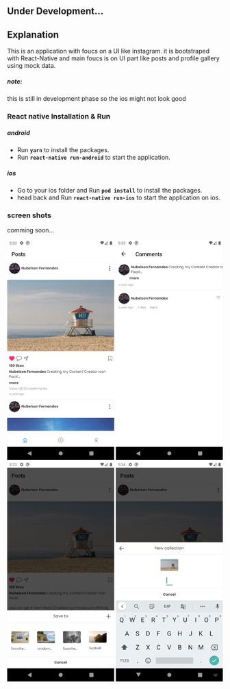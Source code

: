 ## Under Development...

## Explanation
This is an application with foucs on a UI like instagram. it is bootstraped with React-Native and main foucs is on UI part
like posts and profile gallery using mock data.

##### note:
this is still in development phase so the ios might not look good

### React native Installation & Run
##### android

- Run **`yarn`** to install the packages.
- Run **`react-native run-android`** to start the application.

##### ios
- Go to your ios folder and Run **`pod install`** to install the packages.
- head back and Run **`react-native run-ios`** to start the application on ios.

### screen shots
comming soon...
<p float="left">
<img src="https://github.com/mmttt89/media-app/blob/posts/Screenshots/posts.png" width="250" aspectRatio="1/2">
<img src="https://github.com/mmttt89/media-app/blob/posts/Screenshots/comments.png" width="250" aspectRatio="1/2">
<img src="https://github.com/mmttt89/media-app/blob/posts/Screenshots/save_to.png" width="250" aspectRatio="1/2">
<img src="https://github.com/mmttt89/media-app/blob/posts/Screenshots/new_collection.png" width="250" aspectRatio="1/2">
</p>
